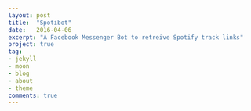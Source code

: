 ```yaml
---
layout: post
title:  "Spotibot"
date:   2016-04-06
excerpt: "A Facebook Messenger Bot to retreive Spotify track links"
project: true
tag:
- jekyll 
- moon
- blog
- about
- theme
comments: true
---
```


